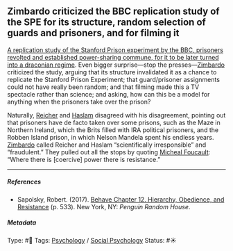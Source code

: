 ## Zimbardo criticized the BBC replication study of the SPE for its structure, random selection of guards and prisoners, and for filming it

[A replication study of the Stanford Prison experiment by the BBC, prisoners revolted and established power-sharing commune, for it to be later turned into a draconian regime](A%20replication%20study%20of%20the%20Stanford%20Prison%20experiment%20by%20the%20BBC,%20prisoners%20revolted%20and%20established%20power-sharing%20commune,%20for%20it%20to%20be%20later%20turned%20into%20a%20draconian%20regime.md). Even bigger surprise—stop the presses—[Zimbardo]() criticized the study, arguing that its structure invalidated it as a chance to replicate the Stanford Prison Experiment; that guard/prisoner assignments could not have really been random; and that filming made this a TV spectacle rather than science; and asking, how can this be a model for anything when the prisoners take over the prison?

Naturally, [Reicher]() and [Haslam]() disagreed with his disagreement, pointing out that prisoners have de facto taken over some prisons, such as the Maze in Northern Ireland, which the Brits filled with IRA political prisoners, and the Robben Island prison, in which Nelson Mandela spent his endless years. [Zimbardo]() called Reicher and Haslam “scientifically irresponsible” and “fraudulent.” They pulled out all the stops by quoting [Micheal Foucault](): “Where there is \[coercive\] power there is resistance.”

---

##### References

* Sapolsky, Robert. (2017). [Behave Chapter 12. Hierarchy, Obedience, and Resistance](Behave%20Chapter%2012.%20Hierarchy,%20Obedience,%20and%20Resistance.md) (p. 533). New York, NY: *Penguin Random House*. 

##### Metadata

Type: #🔴 
Tags: [Psychology](Psychology.md) / [Social Psychology](Social%20Psychology.md) 
Status: #☀️ 
